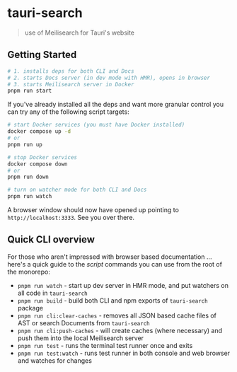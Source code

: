 # tauri-search
> use of Meilisearch for Tauri's website

## Getting Started

```bash
# 1. installs deps for both CLI and Docs
# 2. starts Docs server (in dev mode with HMR), opens in browser
# 3. starts Meilisearch server in Docker
pnpm run start
```

If you've already installed all the deps and want more granular control you can try any of the following script targets:

```bash
# start Docker services (you must have Docker installed)
docker compose up -d
# or
pnpm run up

# stop Docker services
docker compose down
# or
pnpm run down

# turn on watcher mode for both CLI and Docs
pnpm run watch
```

A browser window should now have opened up pointing to `http://localhost:3333`. See you over there.

## Quick CLI overview

For those who aren't impressed with browser based documentation ... here's a quick guide to the _script_ commands you can use from the root of the monorepo:

- `pnpm run watch` - start up dev server in HMR mode, and put watchers on all code in `tauri-search`
- `pnpm run build` - build both CLI and npm exports of `tauri-search` package
- `pnpm run cli:clear-caches` - removes all JSON based cache files of AST or search Documents from `tauri-search`
- `pnpm run cli:push-caches` - will create caches (where necessary) and push them into the local Meilisearch server
- `pnpm run test` - runs the terminal test runner once and exits
- `pnpm run test:watch` - runs test runner in both console and web browser and watches for changes

